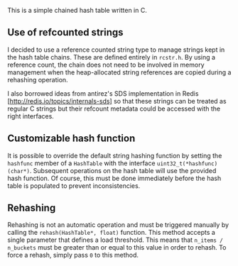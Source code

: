 This is a simple chained hash table written in C.

Use of refcounted strings
-------------------------

I decided to use a reference counted string type to manage strings kept in the hash table chains.
These are defined entirely in `rcstr.h`. By using a reference count, the chain does not need to be
involved in memory management when the heap-allocated string references are copied during a rehashing
operation.

I also borrowed ideas from antirez's SDS implementation in Redis [http://redis.io/topics/internals-sds] so that
these strings can be treated as regular C strings but their refcount metadata could be accessed with the
right interfaces.


Customizable hash function
--------------------------

It is possible to override the default string hashing function by setting the `hashfunc` member of a `HashTable` with
the interface `uint32_t(*hashfunc)(char*)`. Subsequent operations on the hash table will use the provided hash
function. Of course, this must be done immediately before the hash table is populated to prevent inconsistencies.


Rehashing
---------

Rehashing is not an automatic operation and must be triggered manually by calling the `rehash(HashTable*, float)`
function. This method accepts a single parameter that defines a load threshold. This means that `n_items / n_buckets`
must be greater than or equal to this value in order to rehash. To force a rehash, simply pass `0` to this method.

